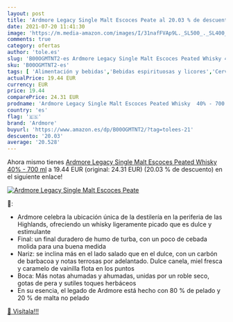 ```yaml
---
layout: post
title: 'Ardmore Legacy Single Malt Escoces Peate al 20.03 % de descuento'
date: 2021-07-20 11:41:30
image: 'https://m.media-amazon.com/images/I/31nafFVAp9L._SL500_._SL400_.jpg'
comments: true
category: ofertas
author: 'tole.es'
slug: 'B00OGMTNT2-es Ardmore Legacy Single Malt Escoces Peated Whisky 40% - 700 ml'
sku: 'B00OGMTNT2-es'
tags: [ 'Alimentación y bebidas','Bebidas espirituosas y licores','Cervezas, vinos y licores','Whisky','ardmore','whisky', ]
actualPrice: 19.44 EUR
currency: EUR
price: 19.44
comparePrice: 24.31 EUR
prodname: 'Ardmore Legacy Single Malt Escoces Peated Whisky  40% - 700 ml'
country: 'es'
flag: '🇪🇸'
brand: 'Ardmore'
buyurl: 'https://www.amazon.es/dp/B00OGMTNT2/?tag=tolees-21'
descuento: '20.03'
average: '20.528'
---
```


Ahora mismo tienes [Ardmore Legacy Single Malt Escoces Peated Whisky  40% - 700 ml](https://www.amazon.es/dp/B00OGMTNT2/?tag=tolees-21) a 19.44 EUR (original: 24.31 EUR) (20.03 %  de descuento) en el siguiente enlace!

[![Ardmore Legacy Single Malt Escoces Peate](https://m.media-amazon.com/images/I/31nafFVAp9L._SL500_._SL400_.jpg)](https://www.amazon.es/dp/B00OGMTNT2/?tag=tolees-21)

🔎:

- Ardmore celebra la ubicación única de la destilería en la periferia de las Highlands, ofreciendo un whisky ligeramente picado que es dulce y estimulante
- Final: un final duradero de humo de turba, con un poco de cebada molida para una buena medida
- Nariz: se inclina más en el lado salado que en el dulce, con un carbón de barbacoa y notas terrosas por adelantado. Dulce canela, miel fresca y caramelo de vainilla flota en los puntos
- Boca: Más notas ahumadas y ahumadas, unidas por un roble seco, gotas de pera y sutiles toques herbáceos
- En su esencia, el legado de Ardmore está hecho con 80 % de pelado y 20 % de malta no pelado

[🛒 Visítala!!!](https://www.amazon.es/dp/B00OGMTNT2/?tag=tolees-21)
